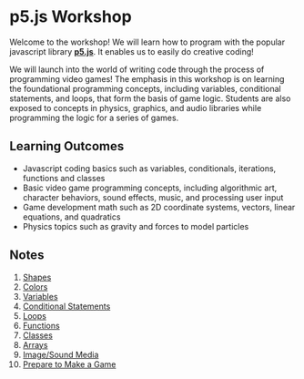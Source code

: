 # p5.js Workshop

Welcome to the workshop! We will learn how to program with the popular javascript library [**p5.js**](https://p5js.org/ko/). It enables us to easily do creative coding!

We will launch into the world of writing code through the process of programming video games! The emphasis in this workshop is on learning the foundational programming concepts, including variables, conditional statements, and loops, that form the basis of game logic. Students are also exposed to concepts in physics, graphics, and audio libraries while programming the logic for a series of games.

## Learning Outcomes

* Javascript coding basics such as variables, conditionals, iterations, functions and classes
* Basic video game programming concepts, including algorithmic art, character behaviors, sound effects, music, and processing user input
* Game development math such as 2D coordinate systems, vectors, linear equations, and quadratics
* Physics topics such as gravity and forces to model particles

## Notes


1. [Shapes](01_Shapes.md)
2. [Colors](02_Colors.md)
3. [Variables](03_Variables.md)
4. [Conditional Statements](04_ConditionalStatements.md)
5. [Loops](05_Loops.md)
6. [Functions](06_Functions.md)
7. [Classes](07_Classes.md)
8. [Arrays](08_Arrays.md)
9. [Image/Sound Media](09_Media.md)
10. [Prepare to Make a Game](10_PrepGame.md)

